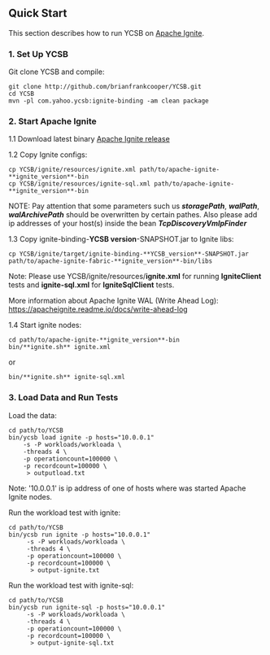<!--
Copyright (c) 2018 YCSB contributors. All rights reserved.

Licensed under the Apache License, Version 2.0 (the "License"); you
may not use this file except in compliance with the License. You
may obtain a copy of the License at

http://www.apache.org/licenses/LICENSE-2.0

Unless required by applicable law or agreed to in writing, software
distributed under the License is distributed on an "AS IS" BASIS,
WITHOUT WARRANTIES OR CONDITIONS OF ANY KIND, either express or
implied. See the License for the specific language governing
permissions and limitations under the License. See accompanying
LICENSE file.
-->

## Quick Start

This section describes how to run YCSB on [Apache Ignite](https://ignite.apache.org).

### 1. Set Up YCSB

Git clone YCSB and compile:

    git clone http://github.com/brianfrankcooper/YCSB.git
    cd YCSB
    mvn -pl com.yahoo.ycsb:ignite-binding -am clean package

### 2. Start Apache Ignite
1.1 Download latest binary [Apache Ignite release](https://ignite.apache.org/download.cgi#binaries)

1.2 Copy Ignite configs:
    
    cp YCSB/ignite/resources/ignite.xml path/to/apache-ignite-**ignite_version**-bin
    cp YCSB/ignite/resources/ignite-sql.xml path/to/apache-ignite-**ignite_version**-bin

NOTE: Pay attention that some parameters such us ****_storagePath_****, ****_walPath_****, ****_walArchivePath_****
     should be overwritten by certain pathes. Also please add ip addresses of your host(s) inside the bean ****_TcpDiscoveryVmIpFinder_****
           
1.3 Copy ignite-binding-**YCSB version**-SNAPSHOT.jar to Ignite libs: 
    
    cp YCSB/ignite/target/ignite-binding-**YCSB_version**-SNAPSHOT.jar path/to/apache-ignite-fabric-**ignite_version**-bin/libs

Note: Please use YCSB/ignite/resources/**ignite.xml** for running **IgniteClient** tests and **ignite-sql.xml** for
**IgniteSqlClient** tests. 

More information about Apache Ignite WAL (Write Ahead Log): https://apacheignite.readme.io/docs/write-ahead-log

1.4 Start ignite nodes:
 
    cd path/to/apache-ignite-**ignite_version**-bin
    bin/**ignite.sh** ignite.xml
or

    bin/**ignite.sh** ignite-sql.xml

### 3. Load Data and Run Tests

Load the data:

    cd path/to/YCSB
    bin/ycsb load ignite -p hosts="10.0.0.1"
        -s -P workloads/workloada \
        -threads 4 \
        -p operationcount=100000 \
        -p recordcount=100000 \
         > outputload.txt
Note: '10.0.0.1' is ip address of one of hosts where was started Apache Ignite nodes.


Run the workload test with ignite:

    cd path/to/YCSB
    bin/ycsb run ignite -p hosts="10.0.0.1"
         -s -P workloads/workloada \
         -threads 4 \
         -p operationcount=100000 \
         -p recordcount=100000 \
          > output-ignite.txt

Run the workload test with ignite-sql:

    cd path/to/YCSB
    bin/ycsb run ignite-sql -p hosts="10.0.0.1"
         -s -P workloads/workloada \
         -threads 4 \
         -p operationcount=100000 \
         -p recordcount=100000 \
          > output-ignite-sql.txt
